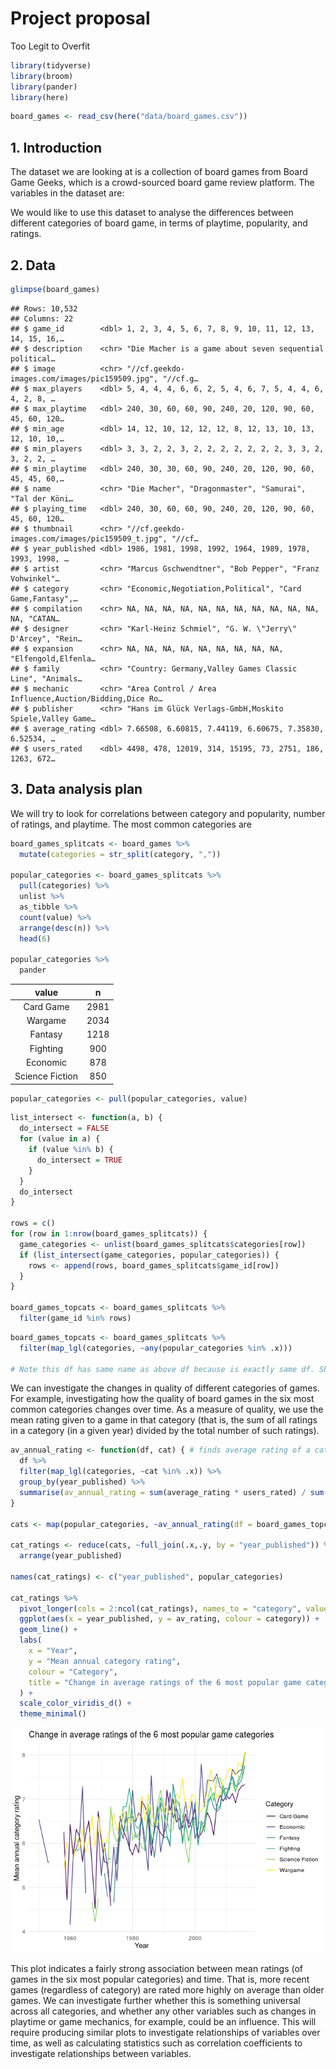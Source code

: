 Project proposal
================
Too Legit to Overfit

``` r
library(tidyverse)
library(broom)
library(pander)
library(here)
```

``` r
board_games <- read_csv(here("data/board_games.csv"))
```

## 1\. Introduction

The dataset we are looking at is a collection of board games from Board
Game Geeks, which is a crowd-sourced board game review platform. The
variables in the dataset are:

We would like to use this dataset to analyse the differences between
different categories of board game, in terms of playtime, popularity,
and ratings.

## 2\. Data

``` r
glimpse(board_games)
```

    ## Rows: 10,532
    ## Columns: 22
    ## $ game_id        <dbl> 1, 2, 3, 4, 5, 6, 7, 8, 9, 10, 11, 12, 13, 14, 15, 16,…
    ## $ description    <chr> "Die Macher is a game about seven sequential political…
    ## $ image          <chr> "//cf.geekdo-images.com/images/pic159509.jpg", "//cf.g…
    ## $ max_players    <dbl> 5, 4, 4, 4, 6, 6, 2, 5, 4, 6, 7, 5, 4, 4, 6, 4, 2, 8, …
    ## $ max_playtime   <dbl> 240, 30, 60, 60, 90, 240, 20, 120, 90, 60, 45, 60, 120…
    ## $ min_age        <dbl> 14, 12, 10, 12, 12, 12, 8, 12, 13, 10, 13, 12, 10, 10,…
    ## $ min_players    <dbl> 3, 3, 2, 2, 3, 2, 2, 2, 2, 2, 2, 2, 3, 3, 2, 3, 2, 2, …
    ## $ min_playtime   <dbl> 240, 30, 30, 60, 90, 240, 20, 120, 90, 60, 45, 45, 60,…
    ## $ name           <chr> "Die Macher", "Dragonmaster", "Samurai", "Tal der Köni…
    ## $ playing_time   <dbl> 240, 30, 60, 60, 90, 240, 20, 120, 90, 60, 45, 60, 120…
    ## $ thumbnail      <chr> "//cf.geekdo-images.com/images/pic159509_t.jpg", "//cf…
    ## $ year_published <dbl> 1986, 1981, 1998, 1992, 1964, 1989, 1978, 1993, 1998, …
    ## $ artist         <chr> "Marcus Gschwendtner", "Bob Pepper", "Franz Vohwinkel"…
    ## $ category       <chr> "Economic,Negotiation,Political", "Card Game,Fantasy",…
    ## $ compilation    <chr> NA, NA, NA, NA, NA, NA, NA, NA, NA, NA, NA, NA, "CATAN…
    ## $ designer       <chr> "Karl-Heinz Schmiel", "G. W. \"Jerry\" D'Arcey", "Rein…
    ## $ expansion      <chr> NA, NA, NA, NA, NA, NA, NA, NA, NA, "Elfengold,Elfenla…
    ## $ family         <chr> "Country: Germany,Valley Games Classic Line", "Animals…
    ## $ mechanic       <chr> "Area Control / Area Influence,Auction/Bidding,Dice Ro…
    ## $ publisher      <chr> "Hans im Glück Verlags-GmbH,Moskito Spiele,Valley Game…
    ## $ average_rating <dbl> 7.66508, 6.60815, 7.44119, 6.60675, 7.35830, 6.52534, …
    ## $ users_rated    <dbl> 4498, 478, 12019, 314, 15195, 73, 2751, 186, 1263, 672…

## 3\. Data analysis plan

We will try to look for correlations between category and popularity,
number of ratings, and playtime. The most common categories are

``` r
board_games_splitcats <- board_games %>% 
  mutate(categories = str_split(category, ","))

popular_categories <- board_games_splitcats %>%
  pull(categories) %>%
  unlist %>%
  as_tibble %>%
  count(value) %>%
  arrange(desc(n)) %>%
  head(6)

popular_categories %>%
  pander
```

|      value      |  n   |
| :-------------: | :--: |
|    Card Game    | 2981 |
|     Wargame     | 2034 |
|     Fantasy     | 1218 |
|    Fighting     | 900  |
|    Economic     | 878  |
| Science Fiction | 850  |

``` r
popular_categories <- pull(popular_categories, value)
```

``` r
list_intersect <- function(a, b) {
  do_intersect = FALSE
  for (value in a) {
    if (value %in% b) {
      do_intersect = TRUE
    }
  }
  do_intersect
}

rows = c()
for (row in 1:nrow(board_games_splitcats)) {
  game_categories <- unlist(board_games_splitcats$categories[row])
  if (list_intersect(game_categories, popular_categories)) {
    rows <- append(rows, board_games_splitcats$game_id[row])
  }
}

board_games_topcats <- board_games_splitcats %>% 
  filter(game_id %in% rows) 
```

``` r
board_games_topcats <- board_games_splitcats %>% 
  filter(map_lgl(categories, ~any(popular_categories %in% .x)))

# Note this df has same name as above df because is exactly same df. Should choose preferred method and get rid of other.
```

We can investigate the changes in quality of different categories of
games. For example, investigating how the quality of board games in the
six most common categories changes over time. As a measure of quality,
we use the mean rating given to a game in that category (that is, the
sum of all ratings in a category (in a given year) divided by the total
number of such ratings).

``` r
av_annual_rating <- function(df, cat) { # finds average rating of a category (cat) of board game in dataframe given (df) for each year in which a board game of that category was published. Output is a dataframe. df must have columns `year published`, `categories` (a `list` of categories), `average_rating` and `year_published`
  df %>%
  filter(map_lgl(categories, ~cat %in% .x)) %>% 
  group_by(year_published) %>% 
  summarise(av_annual_rating = sum(average_rating * users_rated) / sum(users_rated))
}

cats <- map(popular_categories, ~av_annual_rating(df = board_games_topcats, cat = .))

cat_ratings <- reduce(cats, ~full_join(.x,.y, by = "year_published")) %>% 
  arrange(year_published)

names(cat_ratings) <- c("year_published", popular_categories)

cat_ratings %>% 
  pivot_longer(cols = 2:ncol(cat_ratings), names_to = "category", values_to = "av_rating") %>% 
  ggplot(aes(x = year_published, y = av_rating, colour = category)) + 
  geom_line() + 
  labs(
    x = "Year", 
    y = "Mean annual category rating", 
    colour = "Category", 
    title = "Change in average ratings of the 6 most popular game categories"
  ) + 
  scale_color_viridis_d() +
  theme_minimal()
```

![](proposal_files/figure-gfm/top-cats-over-time-1.png)<!-- -->

This plot indicates a fairly strong association between mean ratings (of
games in the six most popular categories) and time. That is, more recent
games (regardless of category) are rated more highly on average than
older games. We can investigate further whether this is something
universal across all categories, and whether any other variables such as
changes in playtime or game mechanics, for example, could be an
influence. This will require producing similar plots to investigate
relationships of variables over time, as well as calculating statistics
such as correlation coefficients to investigate relationships between
variables.
